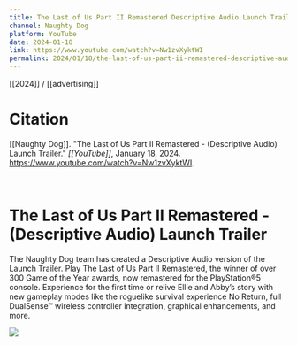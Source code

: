 ```yaml
---
title: The Last of Us Part II Remastered Descriptive Audio Launch Trailer
channel: Naughty Dog
platform: YouTube
date: 2024-01-18
link: https://www.youtube.com/watch?v=Nw1zvXyktWI
permalink: 2024/01/18/the-last-of-us-part-ii-remastered-descriptive-audio-launch-trailer
---
```


[[2024]] / [[advertising]]

# Citation

[[Naughty Dog]]. "The Last of Us Part II Remastered - (Descriptive Audio) Launch Trailer." *[[YouTube]]*, January 18, 2024. <https://www.youtube.com/watch?v=Nw1zvXyktWI>.

<br>

# The Last of Us Part II Remastered - (Descriptive Audio) Launch Trailer

The Naughty Dog team has created a Descriptive Audio version of the Launch Trailer. Play The Last of Us Part II Remastered, the winner of over 300 Game of the Year awards, now remastered for the PlayStation®5 console. Experience for the first time or relive Ellie and Abby’s story with new gameplay modes like the roguelike survival experience No Return, full DualSense™ wireless controller integration, graphical enhancements, and more.

![](https://www.youtube.com/watch?v=Nw1zvXyktWI)